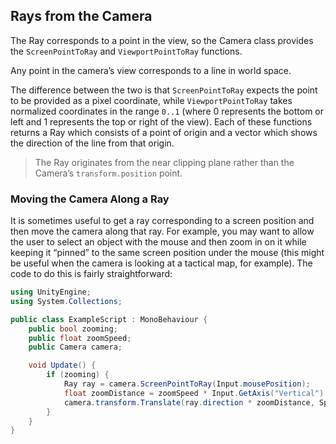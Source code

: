 ## Rays from the Camera

The Ray corresponds to a point in the view, 
so the Camera class provides the `ScreenPointToRay` and `ViewportPointToRay` functions. 

Any point in the camera’s view corresponds to a line in world space.

The difference between the two is that `ScreenPointToRay` expects the point to be provided as a pixel coordinate, while `ViewportPointToRay` takes normalized coordinates in the range `0..1` (where 0 represents the bottom or left and 1 represents the top or right of the view). Each of these functions returns a Ray which consists of a point of origin and a vector which shows the direction of the line from that origin. 
 
 > The Ray originates from the near clipping plane rather than the Camera’s `transform.position` point.


### Moving the Camera Along a Ray

It is sometimes useful to get a ray corresponding to a screen position and then move the camera along that ray. For example, you may want to allow the user to select an object with the mouse and then zoom in on it while keeping it “pinned” to the same screen position under the mouse (this might be useful when the camera is looking at a tactical map, for example). The code to do this is fairly straightforward:

```cs
using UnityEngine;
using System.Collections;

public class ExampleScript : MonoBehaviour {
    public bool zooming;
    public float zoomSpeed;
    public Camera camera;

    void Update() {
        if (zooming) {
            Ray ray = camera.ScreenPointToRay(Input.mousePosition);
            float zoomDistance = zoomSpeed * Input.GetAxis("Vertical") * Time.deltaTime;
            camera.transform.Translate(ray.direction * zoomDistance, Space.World);
        }
    }
}
```

